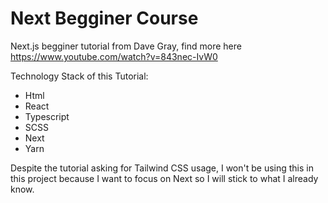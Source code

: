 # Next Begginer Course
Next.js begginer tutorial from Dave Gray, find more here https://www.youtube.com/watch?v=843nec-IvW0

Technology Stack of this Tutorial:
- Html
- React
- Typescript
- SCSS
- Next
- Yarn

Despite the tutorial asking for Tailwind CSS usage, I won't be using this in this project because I want to focus on Next so I will stick to what I already know.
